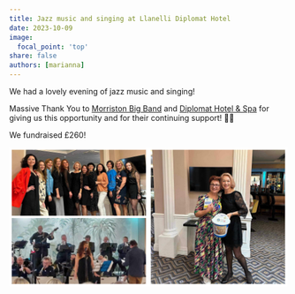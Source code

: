 ```yaml
---
title: Jazz music and singing at Llanelli Diplomat Hotel
date: 2023-10-09
image:
  focal_point: 'top'
share: false
authors: [marianna]
---
```


We had a lovely evening of jazz music and singing! 

<!--more-->

Massive Thank You to 
<a href="https://www.facebook.com/p/Morriston-Big-Band-100070396623340/ " target="_blank">
Morriston Big Band</a> and 
<a href="https://www.facebook.com/diplomathotelwales" target="_blank"> Diplomat Hotel & Spa</a> for giving us this opportunity and for their continuing support! 💙💛

We fundraised £260!


<div style="margin-top: 0;"><img src="Diplomat-1.jpg" alt="Diplomat-1" width="50%" style="display: inline; margin-top: 0;"/><img src="Diplomat-2.jpg" alt="Diplomat-2" width="50%" style="display: inline; margin-top: 0;"/></div>

